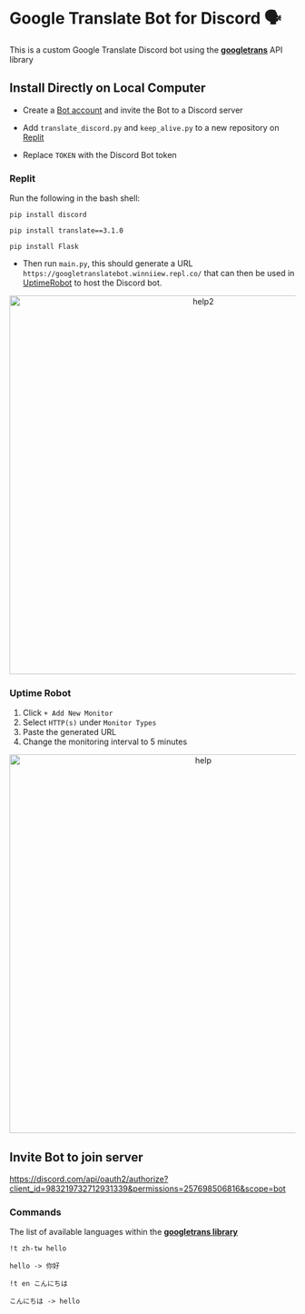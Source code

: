 # Google Translate Bot for Discord 🗣

This is a custom Google Translate Discord bot using the [**googletrans**](https://pypi.org/project/translate/3.1.0/) API library 

## Install Directly on Local Computer

- Create a [Bot account](https://discordpy.readthedocs.io/en/stable/discord.html) and invite the Bot to a Discord server

- Add `translate_discord.py` and `keep_alive.py` to a new repository on [Replit](https://replit.com/)

- Replace `TOKEN` with the Discord Bot token

### Replit

Run the following in the bash shell:

`pip install discord`

`pip install translate==3.1.0`

`pip install Flask`

- Then run `main.py`, this should generate a URL `https://googletranslatebot.winniiew.repl.co/` that can then be used in [UptimeRobot](https://uptimerobot.com/) to host the Discord bot.

<p align="center">
<img width="667" alt="help2" src="https://user-images.githubusercontent.com/86391366/172135241-7c6a87ca-745d-4f71-b87c-f87895cdaf39.png">
<p>

### Uptime Robot
  
1. Click `+ Add New Monitor`
2. Select `HTTP(s)` under `Monitor Types`
3. Paste the generated URL
4. Change the monitoring interval to 5 minutes

 <p align="center">
<img width="667" alt="help" src="https://user-images.githubusercontent.com/86391366/172134366-52674385-f150-4f1c-aa58-d6da24731c40.PNG">
<p>
  
## Invite Bot to join server
https://discord.com/api/oauth2/authorize?client_id=983219732712931339&permissions=257698506816&scope=bot

### Commands 
The list of available languages within the [**googletrans library**](https://py-googletrans.readthedocs.io/en/latest/)

```
!t zh-tw hello

hello -> 你好 
```
  
```
!t en こんにちは
  
こんにちは -> hello
```

